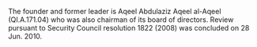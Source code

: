  The founder and former leader is Aqeel Abdulaziz Aqeel al-Aqeel (QI.A.171.04)
who was also chairman of its board of directors. Review pursuant to Security 
Council resolution 1822 (2008) was concluded on 28 Jun. 2010. 
